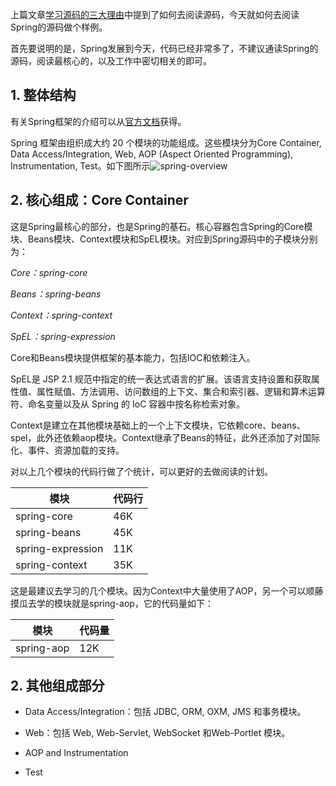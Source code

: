 上篇文章[学习源码的三大理由](./学习源码的三大理由.md)中提到了如何去阅读源码，今天就如何去阅读Spring的源码做个样例。

首先要说明的是，Spring发展到今天，代码已经非常多了，不建议通读Spring的源码，阅读最核心的，以及工作中密切相关的即可。

## 1. 整体结构

有关Spring框架的介绍可以从[官方文档](https://docs.spring.io/spring-framework/docs/4.0.x/spring-framework-reference/html/overview.html)获得。

Spring 框架由组织成大约 20 个模块的功能组成。这些模块分为Core Container, Data Access/Integration, Web, AOP (Aspect Oriented Programming), Instrumentation, Test。如下图所示![spring-overview](/images/spring-overview.png)

## 2. 核心组成：Core Container

这是Spring最核心的部分，也是Spring的基石。核心容器包含Spring的Core模块、Beans模块、Context模块和SpEL模块。对应到Spring源码中的子模块分别为：

*Core：spring-core*

*Beans：spring-beans*

*Context：spring-context*

*SpEL：spring-expression*

Core和Beans模块提供框架的基本能力，包括IOC和依赖注入。

SpEL是 JSP 2.1 规范中指定的统一表达式语言的扩展。该语言支持设置和获取属性值、属性赋值、方法调用、访问数组的上下文、集合和索引器、逻辑和算术运算符、命名变量以及从 Spring 的 IoC 容器中按名称检索对象。

Context是建立在其他模块基础上的一个上下文模块，它依赖core、beans、spel，此外还依赖aop模块。Context继承了Beans的特征，此外还添加了对国际化、事件、资源加载的支持。

对以上几个模块的代码行做了个统计，可以更好的去做阅读的计划。

| 模块              | 代码行 |
| ----------------- | ------ |
| spring-core       | 46K    |
| spring-beans      | 45K    |
| spring-expression | 11K    |
| spring-context    | 35K    |

这是最建议去学习的几个模块。因为Context中大量使用了AOP，另一个可以顺藤摸瓜去学的模块就是spring-aop，它的代码量如下：

| 模块       | 代码量 |
| ---------- | ------ |
| spring-aop | 12K    |

## 2. 其他组成部分

+ Data Access/Integration：包括 JDBC, ORM, OXM, JMS 和事务模块。

+ Web：包括 Web, Web-Servlet, WebSocket 和Web-Portlet 模块。

+ AOP and Instrumentation

+ Test
